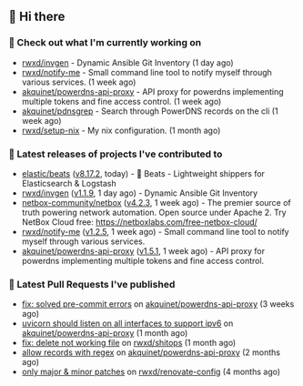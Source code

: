 ## 👋 Hi there

### 👷 Check out what I'm currently working on


- [rwxd/invgen](https://github.com/rwxd/invgen) - Dynamic Ansible Git Inventory (1 day ago)
- [rwxd/notify-me](https://github.com/rwxd/notify-me) - Small command line tool to notify myself through various services. (1 week ago)
- [akquinet/powerdns-api-proxy](https://github.com/akquinet/powerdns-api-proxy) - API proxy for powerdns implementing multiple tokens and fine access control. (1 week ago)
- [akquinet/pdnsgrep](https://github.com/akquinet/pdnsgrep) - Search through PowerDNS records on the cli (1 week ago)
- [rwxd/setup-nix](https://github.com/rwxd/setup-nix) - My nix configuration. (1 month ago)

### 🔭 Latest releases of projects I've contributed to


- [elastic/beats](https://github.com/elastic/beats) ([v8.17.2](https://github.com/elastic/beats/releases/tag/v8.17.2), today) - :tropical_fish: Beats - Lightweight shippers for Elasticsearch &amp; Logstash
- [rwxd/invgen](https://github.com/rwxd/invgen) ([v1.1.9](https://github.com/rwxd/invgen/releases/tag/v1.1.9), 1 day ago) - Dynamic Ansible Git Inventory
- [netbox-community/netbox](https://github.com/netbox-community/netbox) ([v4.2.3](https://github.com/netbox-community/netbox/releases/tag/v4.2.3), 1 week ago) - The premier source of truth powering network automation. Open source under Apache 2. Try NetBox Cloud free: https://netboxlabs.com/free-netbox-cloud/
- [rwxd/notify-me](https://github.com/rwxd/notify-me) ([v1.2.5](https://github.com/rwxd/notify-me/releases/tag/v1.2.5), 1 week ago) - Small command line tool to notify myself through various services.
- [akquinet/powerdns-api-proxy](https://github.com/akquinet/powerdns-api-proxy) ([v1.5.1](https://github.com/akquinet/powerdns-api-proxy/releases/tag/v1.5.1), 1 week ago) - API proxy for powerdns implementing multiple tokens and fine access control.

### 🔨 Latest Pull Requests I've published


- [fix: solved pre-commit errors](https://github.com/akquinet/powerdns-api-proxy/pull/133) on [akquinet/powerdns-api-proxy](https://github.com/akquinet/powerdns-api-proxy) (3 weeks ago)
- [uvicorn should listen on all interfaces to support ipv6](https://github.com/akquinet/powerdns-api-proxy/pull/128) on [akquinet/powerdns-api-proxy](https://github.com/akquinet/powerdns-api-proxy) (1 month ago)
- [fix: delete not working file](https://github.com/rwxd/shitops/pull/17) on [rwxd/shitops](https://github.com/rwxd/shitops) (1 month ago)
- [allow records with regex](https://github.com/akquinet/powerdns-api-proxy/pull/126) on [akquinet/powerdns-api-proxy](https://github.com/akquinet/powerdns-api-proxy) (2 months ago)
- [only major &amp; minor patches](https://github.com/rwxd/renovate-config/pull/2) on [rwxd/renovate-config](https://github.com/rwxd/renovate-config) (4 months ago)
